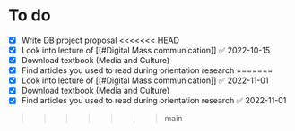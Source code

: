 # To do
- [x] Write DB project proposal
<<<<<<< HEAD
- [x] Look into lecture of [[#Digital Mass communication]] ✅ 2022-10-15
- [x] Download textbook (Media and Culture)
- [x] Find articles you used to read during orientation research
=======
- [x] Look into lecture of [[#Digital Mass communication]] ✅ 2022-11-01
- [x] Download textbook (Media and Culture)
- [x] Find articles you used to read during orientation research ✅ 2022-11-01
>>>>>>> main
